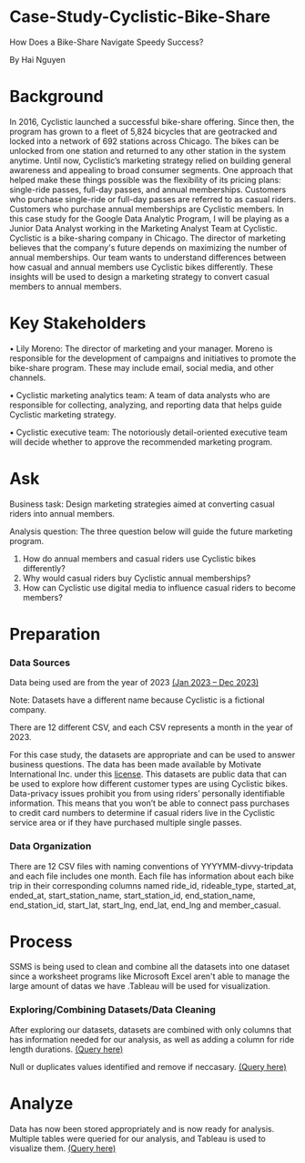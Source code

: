 # Case-Study-Cyclistic-Bike-Share
How Does a Bike-Share Navigate Speedy Success?

By Hai Nguyen 

# Background
In 2016, Cyclistic launched a successful bike-share offering. Since then, the program has grown to a fleet of 5,824 bicycles that are geotracked and locked into a network of 692 stations across Chicago. The bikes can be unlocked from one station and returned to any other station in the system anytime.
Until now, Cyclistic’s marketing strategy relied on building general awareness and appealing to broad consumer segments. One approach that helped make these things possible was the flexibility of its pricing plans: single-ride passes, full-day passes, and annual memberships. Customers who purchase single-ride or full-day passes are referred to as casual riders. Customers who purchase annual memberships are Cyclistic members.
In this case study for the Google Data Analytic Program, I will be playing as a Junior Data Analyst working in the Marketing Analyst Team at Cyclistic. Cyclistic is a bike-sharing company in Chicago. The director of marketing believes that the company's future depends on maximizing the number of annual memberships. Our team wants to understand differences between how casual and annual members use Cyclistic bikes differently. These insights will be used to design a marketing strategy to convert casual members to annual members.

# Key Stakeholders
•	Lily Moreno: The director of marketing and your manager. Moreno is responsible for the development of campaigns
and initiatives to promote the bike-share program. These may include email, social media, and other channels.

•	Cyclistic marketing analytics team: A team of data analysts who are responsible for collecting, analyzing, and
reporting data that helps guide Cyclistic marketing strategy.

•	Cyclistic executive team: The notoriously detail-oriented executive team will decide whether to approve the
recommended marketing program.

# Ask
Business task: Design marketing strategies aimed at converting casual riders into annual members.

Analysis question: The three question below will guide the future marketing program.

1.	How do annual members and casual riders use Cyclistic bikes differently?
2.	Why would casual riders buy Cyclistic annual memberships?
3.	How can Cyclistic use digital media to influence casual riders to become members?

# Preparation

### Data Sources 

Data being used are from the year of 2023 [(Jan 2023 – Dec 2023)](https://divvy-tripdata.s3.amazonaws.com/index.html)

Note: Datasets have a different name because Cyclistic is a fictional company.

There are 12 different CSV, and each CSV represents a month in the year of 2023.

For this case study, the datasets are appropriate and can be used to answer business questions. The data has been made available by Motivate International Inc. under this [license](https://www.divvybikes.com/data-license-agreement). This datasets are public data that can be used to explore how different customer types are using Cyclistic bikes. Data-privacy issues prohibit you from using riders’ personally identifiable information. This means that you won’t be able to connect pass purchases to credit card numbers to determine if casual riders live in the Cyclistic service area or if they have purchased multiple single passes.

### Data Organization

There are 12 CSV files with naming conventions of YYYYMM-divvy-tripdata and each file includes one month. Each file has information about each bike trip in their corresponding columns named ride_id, rideable_type, started_at, ended_at, start_station_name, start_station_id, end_station_name, end_station_id, start_lat, start_lng, end_lat, end_lng and member_casual.

# Process

SSMS is being used to clean and combine all the datasets into one dataset since a worksheet programs like Microsoft Excel aren't able to manage the large amount of datas we have .Tableau will be used for visualization.

### Exploring/Combining Datasets/Data Cleaning

After exploring our datasets, datasets are combined with only columns that has information needed for our analysis, as well as adding a column for ride length durations.
[(Query here)](https://github.com/hainguyendtx/Case-Study-Cyclistic-Bike-Share-How-Does-a-Bike-Share-Navigate-Speedy-Success/edit/main/Combining%20Data.sql)

Null or duplicates values identified and remove if neccasary. [(Query here)](https://github.com/hainguyendtx/Case-Study-Cyclistic-Bike-Share-How-Does-a-Bike-Share-Navigate-Speedy-Success/blob/main/Cleaning%20Data.sql)

# Analyze

Data has now been stored appropriately and is now ready for analysis. Multiple tables were queried for our analysis, and Tableau is used to visualize them. [(Query here)](https://github.com/hainguyendtx/Case-Study-Cyclistic-Bike-Share-How-Does-a-Bike-Share-Navigate-Speedy-Success/blob/main/Analyze%20Data.sql)










